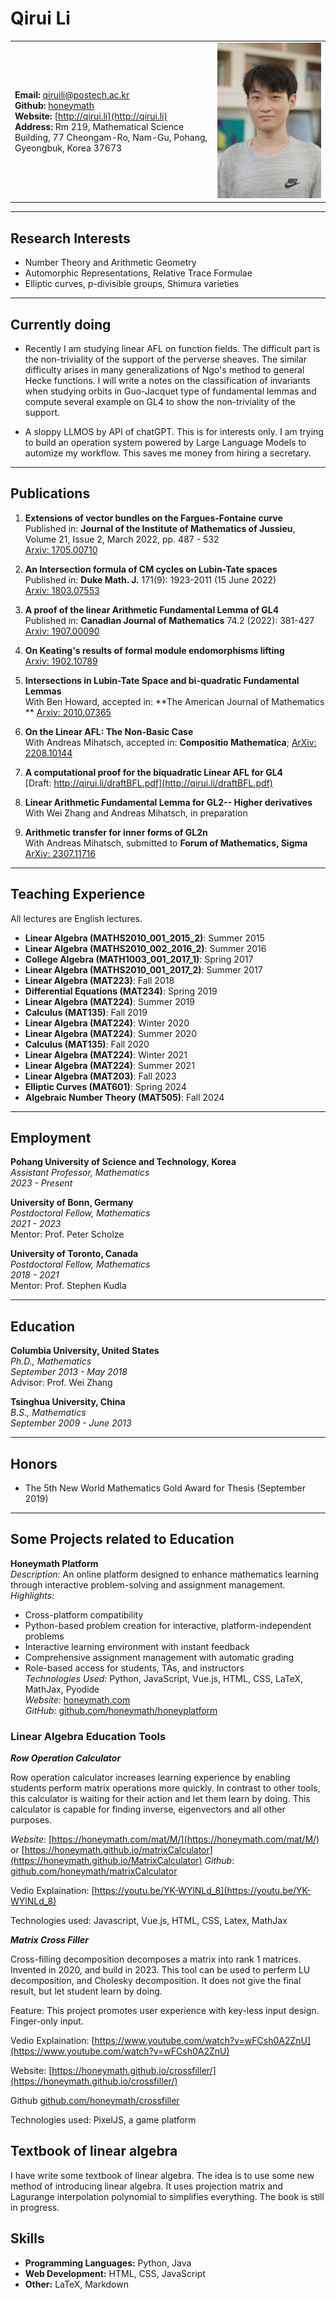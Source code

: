 
# Qirui Li

|  |  | 
-|-
**Email:** qiruili@postech.ac.kr </br> **Github:** [honeymath](https://github.com/honeymath) </br> **Website:** [http://qirui.li](http://qirui.li) </br>  **Address:** Rm 219, Mathematical Science Building, 77 Cheongam-Ro, Nam-Gu, Pohang, Gyeongbuk, Korea 37673|![IMAGE](v.jpg ':size=80%') 

  

[](personal_statement.md)


---

## Research Interests

- Number Theory and Arithmetic Geometry
- Automorphic Representations, Relative Trace Formulae
- Elliptic curves, p-divisible groups, Shimura varieties

---
## Currently doing

- Recently I am studying linear AFL on function fields. The difficult part is the non-triviality of the support of the perverse sheaves. The similar difficulty arises in many generalizations of Ngo's method to general Hecke functions. I will write a notes on the classification of invariants when studying orbits in Guo-Jacquet type of fundamental lemmas and compute several example on GL4 to show the non-triviality of the support.

- A sloppy LLMOS by API of chatGPT. This is for interests only. I am trying to build an operation system powered by Large Language Models to automize my workflow. This saves me money from hiring a secretary.


---

## Publications

1. **Extensions of vector bundles on the Fargues-Fontaine curve**  
   Published in: **Journal of the Institute of Mathematics of Jussieu**, Volume 21, Issue 2, March 2022, pp. 487 - 532  
   [Arxiv: 1705.00710](https://arxiv.org/abs/1705.00710)

2. **An Intersection formula of CM cycles on Lubin-Tate spaces**  
   Published in: **Duke Math. J.** 171(9): 1923-2011 (15 June 2022)  
   [Arxiv: 1803.07553](https://arxiv.org/abs/1803.07553)

3. **A proof of the linear Arithmetic Fundamental Lemma of GL4**  
   Published in: **Canadian Journal of Mathematics** 74.2 (2022): 381-427  
   [Arxiv: 1907.00090](https://arxiv.org/abs/1907.00090)

4. **On Keating's results of formal module endomorphisms lifting**  
   [Arxiv: 1902.10789](https://arxiv.org/abs/1902.10789)

5. **Intersections in Lubin-Tate Space and bi-quadratic Fundamental Lemmas**  
   With Ben Howard, accepted in: **The American Journal of Mathematics ** 
   [Arxiv: 2010.07365](https://arxiv.org/abs/2010.07365)

6. **On the Linear AFL: The Non-Basic Case**  
   With Andreas Mihatsch, accepted in: **Compositio Mathematica**;
   [ArXiv: 2208.10144](https://arxiv.org/abs/2208.10144)

7. **A computational proof for the biquadratic Linear AFL for GL4**  
   [Draft: http://qirui.li/draftBFL.pdf](http://qirui.li/draftBFL.pdf)

8. **Linear Arithmetic Fundamental Lemma for GL2-- Higher derivatives**  
   With Wei Zhang and Andreas Mihatsch, in preparation

9. **Arithmetic transfer for inner forms of GL2n**  
   With Andreas Mihatsch, submitted to **Forum of Mathematics, Sigma**
   [ArXiv: 2307.11716](https://arxiv.org/abs/2307.11716)

---

## Teaching Experience

All lectures are English lectures.

- **Linear Algebra (MATHS2010_001_2015_2)**: Summer 2015
- **Linear Algebra (MATHS2010_002_2016_2)**: Summer 2016
- **College Algebra (MATH1003_001_2017_1)**: Spring 2017
- **Linear Algebra (MATHS2010_001_2017_2)**: Summer 2017
- **Linear Algebra (MAT223)**: Fall 2018
- **Differential Equations (MAT234)**: Spring 2019
- **Linear Algebra (MAT224)**: Summer 2019
- **Calculus (MAT135)**: Fall 2019
- **Linear Algebra (MAT224)**: Winter 2020
- **Linear Algebra (MAT224)**: Summer 2020
- **Calculus (MAT135)**: Fall 2020
- **Linear Algebra (MAT224)**: Winter 2021
- **Linear Algebra (MAT224)**: Summer 2021
- **Linear Algebra (MAT203)**: Fall 2023
- **Elliptic Curves (MAT601)**: Spring 2024
- **Algebraic Number Theory (MAT505)**: Fall 2024

---

## Employment

**Pohang University of Science and Technology, Korea**  
*Assistant Professor, Mathematics*  
*2023 - Present*

**University of Bonn, Germany**  
*Postdoctoral Fellow, Mathematics*  
*2021 - 2023*  
Mentor: Prof. Peter Scholze

**University of Toronto, Canada**  
*Postdoctoral Fellow, Mathematics*  
*2018 - 2021*  
Mentor: Prof. Stephen Kudla

---

## Education

**Columbia University, United States**  
*Ph.D., Mathematics*  
*September 2013 - May 2018*  
Advisor: Prof. Wei Zhang

**Tsinghua University, China**  
*B.S., Mathematics*  
*September 2009 - June 2013* 
<!-- 
GPA: 92.7/100, Rank: 3/78  
Fellowship in the Tsinghua Xuetang Talents Program  
First Scholarship, **Three consecutive years**
Thesis Advisor: Ye Tian
-->
---

## Honors

- The 5th New World Mathematics Gold Award for Thesis (September 2019)

<!--
 Outstanding Graduates of Beijing
 National Scholarship (2013)
 The 1st Shing-Tung Yau High School Mathematics Award (2008) [http://www.china-maths.com/shuxue/news/773.htm](http://www.china-maths.com/shuxue/news/773.htm)
 2008 National High School Mathematics Olympiad Provincial First Prize (Provincial Ranking 9).  [https://www.xiaoxiaotong.org/AttachFile/180006/633697704227500000.pdf](https://www.xiaoxiaotong.org/AttachFile/180006/633697704227500000.pdf)
 Computer Science Honors:
 2008 National Youth Informatics Olympiad Provincial First Prize (Provincial Ranking 3) [http://www.xiaoxiaotong.org/AttachFile/180006/633697706512968750.pdf](http://www.xiaoxiaotong.org/AttachFile/180006/633697706512968750.pdf)
-->

---

## Some Projects related to Education

**Honeymath Platform**  
*Description:* An online platform designed to enhance mathematics learning through interactive problem-solving and assignment management.  
*Highlights:*
- Cross-platform compatibility
- Python-based problem creation for interactive, platform-independent problems
- Interactive learning environment with instant feedback
- Comprehensive assignment management with automatic grading
- Role-based access for students, TAs, and instructors  
*Technologies Used:* Python, JavaScript, Vue.js, HTML, CSS, LaTeX, MathJax, Pyodide  
*Website:* [honeymath.com](https://www.honeymath.com)  
*GitHub:* [github.com/honeymath/honeyplatform](https://github.com/honeymath/honeyplatform)


### Linear Algebra Education Tools

***Row Operation Calculator***


Row operation calculator increases learning experience by enabling students perform matrix operations more quickly. In contrast to other tools, this calculator is waiting for their action and let them learn by doing. This calculator is capable for finding inverse, eigenvectors and all other purposes.

*Website*: [https://honeymath.com/mat/M/](https://honeymath.com/mat/M/) or [https://honeymath.github.io/matrixCalculator](https://honeymath.github.io/MatrixCalculator)
*Github*: [github.com/honeymath/matrixCalculator](https://github.com/honeymath/MatrixCalculator)

Vedio Explaination: [https://youtu.be/YK-WYlNLd_8](https://youtu.be/YK-WYlNLd_8)

Technologies used: Javascript, Vue.js, HTML, CSS, Latex, MathJax


***Matrix Cross Filler***

Cross-filling decomposition decomposes a matrix into rank 1 matrices. Invented in 2020, and build in 2023. This tool can be used to perferm LU decomposition, and Cholesky decomposition. It does not give the final result, but let student learn by doing.

Feature: This project promotes user experience with key-less input design. Finger-only input.

Vedio Explaination:  [https://www.youtube.com/watch?v=wFCsh0A2ZnU](https://www.youtube.com/watch?v=wFCsh0A2ZnU)

Website: [https://honeymath.github.io/crossfiller/](https://honeymath.github.io/crossfiller/)

Github [github.com/honeymath/crossfiller](https://github.com/honeymath/crossfiller)

Technologies used: PixelJS, a game platform

<!-- Old projects
**(Game)JumpChild**
2003 This is a game I create for fun when I was a kid. The game attracts many of my classmates for testing.
 Ongoing projects
**PathFlow**
Pathflow simplifies the data processing process using XPath, JSONPath, and File System Paths. It is motivated by mathematical way of representing symbols. It minimizes the code needed for buiding a prototype data processing pipeline. It simplifies the process of data update automation especially processing thoese data from internet. With the help of Large Language Model, it can be used in various applications.
Technologies used: Python, Pyparse.
**The QuizBooster for AI**
It is the next version of honeymath. The QuizBooster is a platform for quiz-scripts that can be used for educators, AI trainers, and LLM developers. A quiz-script is a python code that provide instant feedback and automatic prompting to promote effectiveness and quality of LLM output. The answers provided by the LLM during doing a quiz makes the whole workflow tracaable and reproducible. The QuizBooster is a platform that can be used to create, share, test, and run quiz-scripts.
[QuizBooster](github.com/honeymath/QuizBooster)
-->







## Textbook of linear algebra

I have write some textbook of linear algebra. The idea is to use some new method of introducing linear algebra. It uses projection matrix and Lagurange interpolation polynomial to simplifies everything. The book is still in progress.


<!--
 Social Activities
 Counselor, THU Lijiajie Psychological Consulting Hotline (2010-2012)
 Volunteer, THU Help Room for undergraduate math study (2010-2012)
 Website Designer, Columbia University CU Asia (2014-2015)
 Events Organizer, Columbia University FCI (2014-2015)
 Running Leader, University of Toronto 3M Running Club (2018 - 2020)
-->
## Skills

- **Programming Languages:** Python, Java
- **Web Development:** HTML, CSS, JavaScript
- **Other:** LaTeX, Markdown

